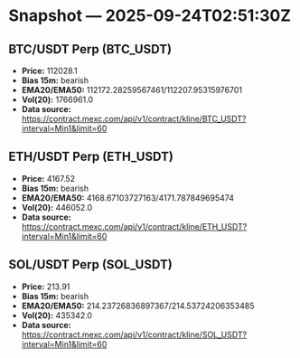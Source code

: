 # Snapshot — 2025-09-24T02:51:30Z

## BTC/USDT Perp (BTC_USDT)
- **Price:** 112028.1
- **Bias 15m:** bearish
- **EMA20/EMA50:** 112172.28259567461/112207.95315976701
- **Vol(20):** 1766961.0
- **Data source:** https://contract.mexc.com/api/v1/contract/kline/BTC_USDT?interval=Min1&limit=60

## ETH/USDT Perp (ETH_USDT)
- **Price:** 4167.52
- **Bias 15m:** bearish
- **EMA20/EMA50:** 4168.67103727163/4171.787849695474
- **Vol(20):** 446052.0
- **Data source:** https://contract.mexc.com/api/v1/contract/kline/ETH_USDT?interval=Min1&limit=60

## SOL/USDT Perp (SOL_USDT)
- **Price:** 213.91
- **Bias 15m:** bearish
- **EMA20/EMA50:** 214.23726836897367/214.53724206353485
- **Vol(20):** 435342.0
- **Data source:** https://contract.mexc.com/api/v1/contract/kline/SOL_USDT?interval=Min1&limit=60
